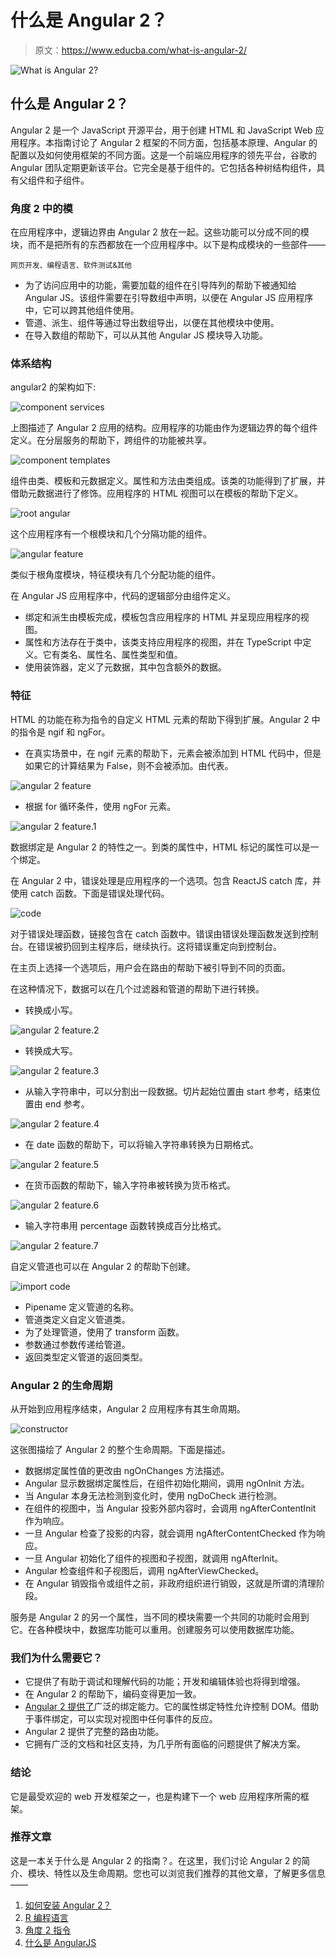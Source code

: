 # 什么是 Angular 2？

> 原文：<https://www.educba.com/what-is-angular-2/>

![What is Angular 2?](img/be32fcf2adb4d22c4346bf9902c18862.png)



## 什么是 Angular 2？

Angular 2 是一个 JavaScript 开源平台，用于创建 HTML 和 JavaScript Web 应用程序。本指南讨论了 Angular 2 框架的不同方面，包括基本原理、Angular 的配置以及如何使用框架的不同方面。这是一个前端应用程序的领先平台，谷歌的 Angular 团队定期更新该平台。它完全是基于组件的。它包括各种树结构组件，具有父组件和子组件。

### 角度 2 中的模

在应用程序中，逻辑边界由 Angular 2 放在一起。这些功能可以分成不同的模块，而不是把所有的东西都放在一个应用程序中。以下是构成模块的一些部件——

<small>网页开发、编程语言、软件测试&其他</small>

*   为了访问应用中的功能，需要加载的组件在引导阵列的帮助下被通知给 Angular JS。该组件需要在引导数组中声明，以便在 Angular JS 应用程序中，它可以跨其他组件使用。
*   管道、派生、组件等通过导出数组导出，以便在其他模块中使用。
*   在导入数组的帮助下，可以从其他 Angular JS 模块导入功能。

### 体系结构

angular2 的架构如下:

![component services](img/e50b8ea5a389ed023c7cb10262856d4b.png)



上图描述了 Angular 2 应用的结构。应用程序的功能由作为逻辑边界的每个组件定义。在分层服务的帮助下，跨组件的功能被共享。

![component templates](img/633bcf5b0461b7f787b9140475ba722a.png)



组件由类、模板和元数据定义。属性和方法由类组成。该类的功能得到了扩展，并借助元数据进行了修饰。应用程序的 HTML 视图可以在模板的帮助下定义。

![root angular](img/d9a3c04a4a6afc31f11a6bb1f3237ea6.png)



这个应用程序有一个根模块和几个分隔功能的组件。

![angular feature](img/a06e53325682fb50369a64dd258fffb5.png)



类似于根角度模块，特征模块有几个分配功能的组件。

在 Angular JS 应用程序中，代码的逻辑部分由组件定义。

*   绑定和派生由模板完成，模板包含应用程序的 HTML 并呈现应用程序的视图。
*   属性和方法存在于类中，该类支持应用程序的视图，并在 TypeScript 中定义。它有类名、属性名、属性类型和值。
*   使用装饰器，定义了元数据，其中包含额外的数据。

### 特征

HTML 的功能在称为指令的自定义 HTML 元素的帮助下得到扩展。Angular 2 中的指令是 ngif 和 ngFor。

*   在真实场景中，在 ngif 元素的帮助下，元素会被添加到 HTML 代码中，但是如果它的计算结果为 False，则不会被添加。由代表。

![angular 2 feature](img/46f9a9c63c6360e595cf0791a9035614.png)



*   根据 for 循环条件，使用 ngFor 元素。

![angular 2 feature.1](img/5eb32daf148fe9d6751b5eecbfa34fbf.png)



数据绑定是 Angular 2 的特性之一。到类的属性中，HTML 标记的属性可以是一个绑定。

在 Angular 2 中，错误处理是应用程序的一个选项。包含 ReactJS catch 库，并使用 catch 函数。下面是错误处理代码。

![code](img/dc885eebf92de9ac3c95838c8c4ff074.png)



对于错误处理函数，链接包含在 catch 函数中。错误由错误处理函数发送到控制台。在错误被扔回到主程序后，继续执行。这将错误重定向到控制台。

在主页上选择一个选项后，用户会在路由的帮助下被引导到不同的页面。

在这种情况下，数据可以在几个过滤器和管道的帮助下进行转换。

*   转换成小写。

![angular 2 feature.2](img/b6f911d6f51f9050fc6215eca8ab4a5c.png)



*   转换成大写。

![angular 2 feature.3](img/5e8278e38b0b01875ec029c280f7244e.png)



*   从输入字符串中，可以分割出一段数据。切片起始位置由 start 参考，结束位置由 end 参考。

![angular 2 feature.4](img/c65a9ff80e5a21aec4b6bd58fe63b9c3.png)



*   在 date 函数的帮助下，可以将输入字符串转换为日期格式。

![angular 2 feature.5](img/5faad51e8a8038c740a0db17a2e5ffeb.png)



*   在货币函数的帮助下，输入字符串被转换为货币格式。

![angular 2 feature.6](img/97b27e791930560824fda3edc68131f8.png)



*   输入字符串用 percentage 函数转换成百分比格式。

![angular 2 feature.7](img/b95d72f2c84dac9de954d89bea02e543.png)



自定义管道也可以在 Angular 2 的帮助下创建。

![import code](img/6ff64077cba08bb5bafdc392fd9a3f49.png)



*   Pipename 定义管道的名称。
*   管道类定义自定义管道类。
*   为了处理管道，使用了 transform 函数。
*   参数通过参数传递给管道。
*   返回类型定义管道的返回类型。

### Angular 2 的生命周期

从开始到应用程序结束，Angular 2 应用程序有其生命周期。

![constructor](img/fa5d6ec55b6e1b7a2bf8d48768bc1871.png)



这张图描绘了 Angular 2 的整个生命周期。下面是描述。

*   数据绑定属性值的更改由 ngOnChanges 方法描述。
*   Angular 显示数据绑定属性后，在组件初始化期间，调用 ngOnInit 方法。
*   当 Angular 本身无法检测到变化时，使用 ngDoCheck 进行检测。
*   在组件的视图中，当 Angular 投影外部内容时，会调用 ngAfterContentInit 作为响应。
*   一旦 Angular 检查了投影的内容，就会调用 ngAfterContentChecked 作为响应。
*   一旦 Angular 初始化了组件的视图和子视图，就调用 ngAfterInit。
*   Angular 检查组件和子视图后，调用 ngAfterViewChecked。
*   在 Angular 销毁指令或组件之前，非政府组织进行销毁，这就是所谓的清理阶段。

服务是 Angular 2 的另一个属性，当不同的模块需要一个共同的功能时会用到它。在各种模块中，数据库功能可以重用。创建服务可以使用数据库功能。

### 我们为什么需要它？

*   它提供了有助于调试和理解代码的功能；开发和编辑体验也将得到增强。
*   在 Angular 2 的帮助下，编码变得更加一致。
*   [Angular 2 提供了](https://www.educba.com/angular-2-components/)广泛的绑定能力。它的属性绑定特性允许控制 DOM。借助于事件绑定，可以实现对视图中任何事件的反应。
*   Angular 2 提供了完整的路由功能。
*   它拥有广泛的文档和社区支持，为几乎所有面临的问题提供了解决方案。

### 结论

它是最受欢迎的 web 开发框架之一，也是构建下一个 web 应用程序所需的框架。

### 推荐文章

这是一本关于什么是 Angular 2 的指南？。在这里，我们讨论 Angular 2 的简介、模块、特性以及生命周期。您也可以浏览我们推荐的其他文章，了解更多信息——

1.  [如何安装 Angular 2？](https://www.educba.com/install-angular-2/)
2.  [R 编程语言](https://www.educba.com/r-programming-language/)
3.  [角度 2 指令](https://www.educba.com/angular-2-directives/)
4.  [什么是 AngularJS](https://www.educba.com/what-is-angularjs/)





